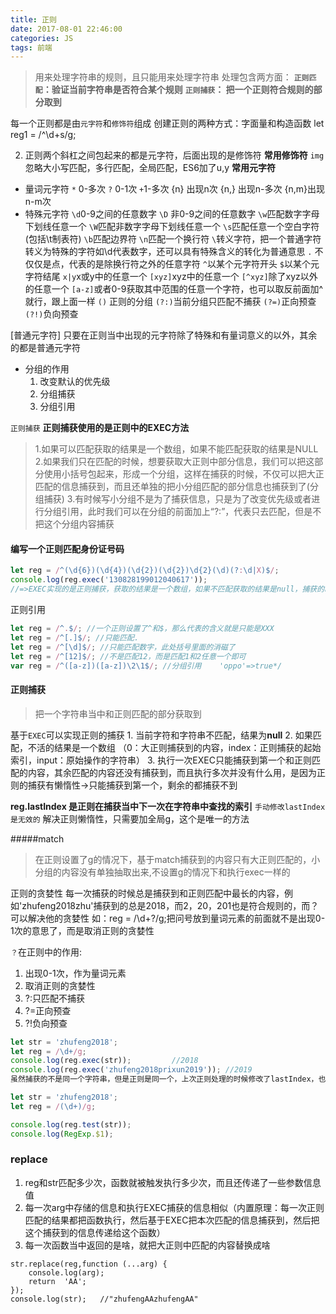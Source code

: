```yaml
---
title: 正则
date: 2017-08-01 22:46:00
categories: JS
tags: 前端
---
```


> 用来处理字符串的规则，且只能用来处理字符串
> 处理包含两方面：
>  **`正则匹配`：验证当前字符串是否符合某个规则**
>  **`正则捕获`： 把一个正则符合规则的部分取到**


每一个正则都是由`元字符`和`修饰符`组成
创建正则的两种方式：字面量和构造函数
let reg1 = /^\d+s/g;

2. 正则两个斜杠之间包起来的都是元字符，后面出现的是修饰符
   **常用修饰符**
   `img`忽略大小写匹配，多行匹配，全局匹配，ES6加了u,y
   **常用元字符**
- 量词元字符
  `*` 0-多次
  `?` 0-1次
  `+`1-多次
  {n} 出现n次
  {n,} 出现n-多次
  {n,m}出现n-m次
- 特殊元字符
  `\d`0-9之间的任意数字
  `\D` 非0-9之间的任意数字
  `\w`匹配数字字母下划线任意一个
  `\W`匹配非数字字母下划线任意一个
  `\s`匹配任意一个空白字符(包括\t制表符)
  `\b`匹配边界符
  `\n`匹配一个换行符
  `\`转义字符，把一个普通字符转义为特殊的字符如\d代表数字，还可以具有特殊含义的转化为普通意思
  `.` 不仅仅是点，代表的是除换行符之外的任意字符
  `^`以某个元字符开头
  `$`以某个元字符结尾
  `x|y`x或y中的任意一个
  `[xyz]`xyz中的任意一个
  `[^xyz]`除了xyz以外的任意一个
  `[a-z]`或者0-9获取其中范围的任意一个字符，也可以取反前面加^就行，跟上面一样
  `()` 正则的分组
  `(?:)`当前分组只匹配不捕获
  `(?=)`正向预查
  `(?!)`负向预查

[普通元字符]
只要在正则当中出现的元字符除了特殊和有量词意义的以外，其余的都是普通元字符


- 分组的作用
    1. 改变默认的优先级
    2. 分组捕获
    3. 分组引用

`正则捕获`
**正则捕获使用的是正则中的EXEC方法**
 >    1.如果可以匹配获取的结果是一个数组，如果不能匹配获取的结果是NULL
 >       2.如果我们只在匹配的时候，想要获取大正则中部分信息，我们可以把这部分使用小括号包起来，形成一个分组，这样在捕获的时候，不仅可以把大正匹配的信息捕获到，而且还单独的把小分组匹配的部分信息也捕获到了(分组捕获) 3.有时候写小分组不是为了捕获信息，只是为了改变优先级或者进行分组引用，此时我们可以在分组的前面加上“?:”，代表只去匹配，但是不把这个分组内容捕获

#### 编写一个正则匹配身份证号码
```javascript
let reg = /^(\d{6})(\d{4})(\d{2})(\d{2})\d{2}(\d)(?:\d|X)$/;
console.log(reg.exec('130828199012040617'));
//=>EXEC实现的是正则捕获，获取的结果是一个数组，如果不匹配获取的结果是null，捕获的时候不仅把大正则匹配的信息捕获到，而且每一个小分组中的内容也捕获到了(分组捕获) : ["130828199012040617", "130828", "1990", "12", "04", "1", index: 0, input: "130828199012040617"]
```

正则引用

```javascript
let reg = /^.$/; //一个正则设置了^和$，那么代表的含义就是只能是XXX
let reg = /^[.]$/; //只能匹配.
let reg = /^[\d]$/; //只能匹配数字，此处括号里面的消磁了
let reg = /^[12]$/; //不是匹配12，而是匹配1和2任意一个即可
var reg = /^([a-z])([a-z])\2\1$/; //分组引用    'oppo'=>true*/
```

#### 正则捕获
> 把一个字符串当中和正则匹配的部分获取到

基于`EXEC`可以实现正则的捕获
	1. 当前字符和字符串不匹配，结果为**null**
	2. 如果匹配，不活的结果是一个数组   （0：大正则捕获到的内容，index：正则捕获的起始索引，input：原始操作的字符串）
	3. 执行一次EXEC只能捕获到第一个和正则匹配的内容，其余匹配的内容还没有捕获到，而且执行多次并没有什么用，是因为正则的捕获有懒惰性->只能捕获到第一个，剩余的都捕获不到

**reg.lastIndex  是正则在捕获当中下一次在字符串中查找的索引**
`手动修改lastIndex是无效的`
解决正则懒惰性，只需要加全局g，这个是唯一的方法

#####match
>在正则设置了g的情况下，基于match捕获到的内容只有大正则匹配的，小分组的内容没有单独抽取出来,不设置g的情况下和执行exec一样的

正则的贪婪性
每一次捕获的时候总是捕获到和正则匹配中最长的内容，例如'zhufeng2018zhu'捕获到的总是2018，而2，20，201也是符合规则的，而？可以解决他的贪婪性
如：reg = /\d+?/g;把问号放到量词元素的前面就不是出现0-1次的意思了，而是取消正则的贪婪性

`？`在正则中的作用:
1. 出现0-1次，作为量词元素
2. 取消正则的贪婪性
3. ?:只匹配不捕获
4. ?=正向预查
5. ?!负向预查

```javascript
let str = 'zhufeng2018';
let reg = /\d+/g;
console.log(reg.exec(str));         //2018
console.log(reg.exec('zhufeng2018prixun2019')); //2019
虽然捕获的不是同一个字符串，但是正则是同一个，上次正则处理的时候修改了lastIndex，也会对下一次匹配的新的字符串产生影响
```
```javascript
let str = 'zhufeng2018';
let reg = /(\d+)/g;

console.log(reg.test(str));
console.log(RegExp.$1);
```


### replace

1. reg和str匹配多少次，函数就被触发执行多少次，而且还传递了一些参数信息值
2. 每一次arg中存储的信息和执行EXEC捕获的信息相似（内置原理：每一次正则匹配的结果都把函数执行，然后基于EXEC把本次匹配的信息捕获到，然后把这个捕获到的信息传递给这个函数）
3. 每一次函数当中返回的是啥，就把大正则中匹配的内容替换成啥
```
str.replace(reg,function (...arg) {
    console.log(arg);
    return  'AA';
});
console.log(str);   //"zhufengAAzhufengAA"
```


